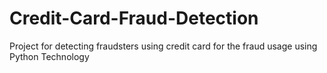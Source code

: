 # Credit-Card-Fraud-Detection
Project for detecting fraudsters using credit card for the fraud usage using Python Technology
